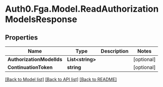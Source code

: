 # Auth0.Fga.Model.ReadAuthorizationModelsResponse

## Properties

Name | Type | Description | Notes
------------ | ------------- | ------------- | -------------
**AuthorizationModelIds** | **List&lt;string&gt;** |  | [optional] 
**ContinuationToken** | **string** |  | [optional] 

[[Back to Model list]](../README.md#models) [[Back to API list]](../README.md#api-endpoints) [[Back to README]](../README.md)

